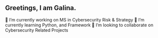 ## Greetings, I am Galina.

🔭 I’m currently working on MS in Cybersecurity Risk & Strategy 
🌱 I’m currently learning Python, and Framework 
👯 I’m looking to collaborate on Cybersecurity Related Projects 

<!--
**GBarbascumpa/GBarbascumpa** is a ✨ _special_ ✨ repository because its `README.md` (this file) appears on your GitHub profile.

Here are some ideas to get you started:

- 🔭 I’m currently working on ...
- 🌱 I’m currently learning ...
- 👯 I’m looking to collaborate on ...
- 🤔 I’m looking for help with ...
- 💬 Ask me about ...
- 📫 How to reach me: ...
- 😄 Pronouns: ...
- ⚡ Fun fact: ...
-->
